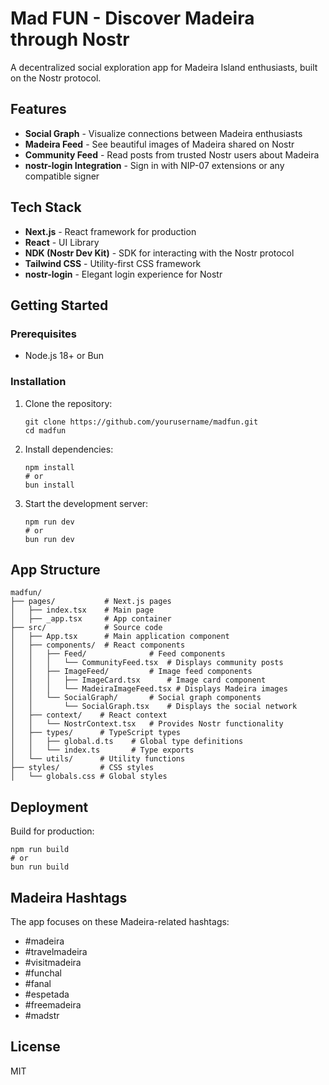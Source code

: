 # Mad FUN - Discover Madeira through Nostr

A decentralized social exploration app for Madeira Island enthusiasts, built on the Nostr protocol.

## Features

- **Social Graph** - Visualize connections between Madeira enthusiasts
- **Madeira Feed** - See beautiful images of Madeira shared on Nostr
- **Community Feed** - Read posts from trusted Nostr users about Madeira
- **nostr-login Integration** - Sign in with NIP-07 extensions or any compatible signer

## Tech Stack

- **Next.js** - React framework for production
- **React** - UI Library
- **NDK (Nostr Dev Kit)** - SDK for interacting with the Nostr protocol
- **Tailwind CSS** - Utility-first CSS framework
- **nostr-login** - Elegant login experience for Nostr

## Getting Started

### Prerequisites

- Node.js 18+ or Bun

### Installation

1. Clone the repository:
   ```
   git clone https://github.com/yourusername/madfun.git
   cd madfun
   ```

2. Install dependencies:
   ```
   npm install
   # or
   bun install
   ```

3. Start the development server:
   ```
   npm run dev
   # or
   bun run dev
   ```

## App Structure

```
madfun/
├── pages/           # Next.js pages
│   ├── index.tsx    # Main page
│   ├── _app.tsx     # App container
├── src/             # Source code
│   ├── App.tsx      # Main application component
│   ├── components/  # React components
│   │   ├── Feed/              # Feed components
│   │   │   └── CommunityFeed.tsx  # Displays community posts
│   │   ├── ImageFeed/         # Image feed components
│   │   │   ├── ImageCard.tsx      # Image card component
│   │   │   └── MadeiraImageFeed.tsx # Displays Madeira images
│   │   └── SocialGraph/       # Social graph components
│   │       └── SocialGraph.tsx    # Displays the social network
│   ├── context/    # React context
│   │   └── NostrContext.tsx   # Provides Nostr functionality
│   ├── types/      # TypeScript types
│   │   ├── global.d.ts    # Global type definitions
│   │   └── index.ts       # Type exports
│   └── utils/      # Utility functions
├── styles/         # CSS styles
│   └── globals.css # Global styles
```

## Deployment

Build for production:

```
npm run build
# or
bun run build
```

## Madeira Hashtags

The app focuses on these Madeira-related hashtags:
- #madeira
- #travelmadeira
- #visitmadeira
- #funchal
- #fanal
- #espetada
- #freemadeira
- #madstr

## License

MIT 